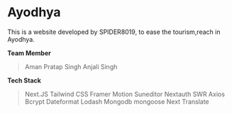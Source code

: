 # Ayodhya

This is a website developed by SPIDER8019, to ease the tourism,reach in Ayodhya.

**Team Member**

>Aman Pratap Singh
>Anjali Singh

**Tech Stack**

>Next.JS
>Tailwind CSS
>Framer Motion
>Suneditor
>Nextauth
>SWR
>Axios
>Bcrypt
>Dateformat
>Lodash
>Mongodb
>mongoose
>Next Translate
